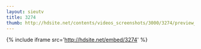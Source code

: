 ```yaml
---
layout: sieutv
title: 3274
thumb: http://hdsite.net/contents/videos_screenshots/3000/3274/preview_360p.mp4.jpg
---
```

{% include iframe src='http://hdsite.net/embed/3274' %}
 
